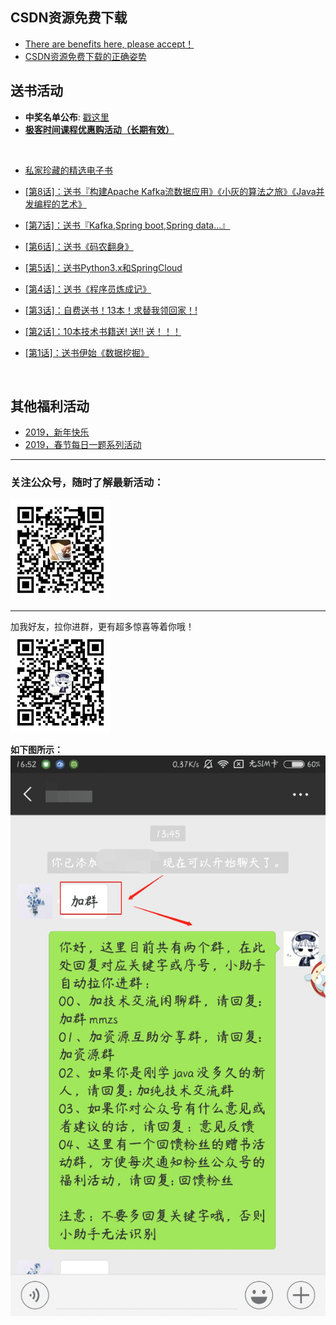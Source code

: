 ## CSDN资源免费下载
- [There are benefits here, please accept！](https://mp.weixin.qq.com/s/ttpBQ6c8P0uOC8Ih34WzEA)
- [CSDN资源免费下载的正确姿势](https://mp.weixin.qq.com/s/fT_I4f4Jo2hhLm0rCnfTNw)

## 送书活动
- **中奖名单公布**: [戳这里](https://github.com/mmzsblog/blog-mmzsit/blob/master/src/activity/winners_list.md)
- [**极客时间课程优惠购活动（长期有效）**](https://github.com/mmzsblog/blog-mmzsit/blob/master/src/advertisement.md)
<br>

- [私家珍藏的精选电子书](https://github.com/mmzsblog/blog-mmzsit/tree/master/Recommend_Books)

- [[第8话]：送书『构建Apache Kafka流数据应用》《小灰的算法之旅》《Java并发编程的艺术》](https://mp.weixin.qq.com/s?__biz=MzU4NzYwNDAwMg==&mid=2247485658&idx=1&sn=cfe6608ef7ef1bb6cbabae9be9711092&chksm=fde8c197ca9f488151853fc0b7fb2729da822addb382c9321ba981e36765955f26c30f617b5e&scene=0#rd)
- [[第7话]：送书『Kafka,Spring boot,Spring data...』](https://mp.weixin.qq.com/s?__biz=MzU4NzYwNDAwMg==&mid=2247485358&idx=1&sn=494b6ab5d738d4a9a8d6f1d0c4100a5d&chksm=fde8cee3ca9f47f5c6d49a1e37d32fd0a07c6c813faa3a0823614ed2e9110c7c380dc13b1757&scene=0#rd)
- [[第6话]：送书《码农翻身》](https://mp.weixin.qq.com/s?__biz=MzU4NzYwNDAwMg==&mid=2247485350&idx=1&sn=52d86bea6ad6b8f695b3fe18009b1cb9&chksm=fde8ceebca9f47fdef5d4b76fed0c6c485f3a71b5e1b2528452bc59766a37e8d0b7ebc0367b2&scene=0#rd)
- [[第5话]：送书Python3.x和SpringCloud](https://mp.weixin.qq.com/s?__biz=MzU4NzYwNDAwMg==&mid=2247485344&idx=1&sn=39c658c539647d1c8b48d8879e9fc212&chksm=fde8ceedca9f47fbfb9e559d0100f8c24561bab630c1830d42bedfa0f86f1d80eaed2176d276&scene=0#rd)
- [[第4话]：送书《程序员炼成记》](https://mp.weixin.qq.com/s?__biz=MzU4NzYwNDAwMg==&mid=2247485074&idx=1&sn=1b6264972236f79d1fd9f7d3bc3cad61&chksm=fde8cfdfca9f46c98b1669269e673160650a89f9633dd51fc52c8234398c979e4afb65dc37d2&scene=0#rd)
- [[第3话]：自费送书！13本！求替我领回家！!](https://mp.weixin.qq.com/s?__biz=MzU4NzYwNDAwMg==&mid=2247484854&idx=1&sn=95541a5729952b1205fe3914cd53353d&chksm=fde8ccfbca9f45ed69293a932c98d07d0447e441e69f214563df5312600381446c294f1f7946&scene=0#rd)
- [[第2话]：10本技术书籍送! 送!! 送！！！](https://mp.weixin.qq.com/s?__biz=MzU4NzYwNDAwMg==&mid=2247484557&idx=1&sn=fa436ab955a772884365ede8a5642e52&chksm=fde8cdc0ca9f44d6860a0d66ccccad070d7b0c3c8f393f05c6b4847e90bb318ec56fe31c3649&scene=0#rd)
- [[第1话]：送书伊始《数据挖掘》](https://mp.weixin.qq.com/s?__biz=MzU4NzYwNDAwMg==&mid=2247484557&idx=1&sn=fa436ab955a772884365ede8a5642e52&chksm=fde8cdc0ca9f44d6860a0d66ccccad070d7b0c3c8f393f05c6b4847e90bb318ec56fe31c3649&scene=0#rd)
<br>





## 其他福利活动
- [2019，新年快乐](https://mp.weixin.qq.com/s?__biz=MzU4NzYwNDAwMg==&mid=2247484645&idx=1&sn=f63ad7a3bf3086f56619e2434c349156&chksm=fde8cda8ca9f44bebe0c05d64f0219c05c159454c5684fccb734005ef04e1c988273f5b9f09e&scene=0#rd)
- [2019，春节每日一题系列活动](https://github.com/mmzsblog/blog-mmzsit/blob/master/src/activity/spring-activity-2019.md)












<hr>

### 关注公众号，随时了解最新活动：
![image](./image/gzh.png)
<hr>

加我好友，拉你进群，更有超多惊喜等着你哦！<br>
![image](./image/mmzsblog.png)

**如下图所示：**<br>
![image](./image/example.png)